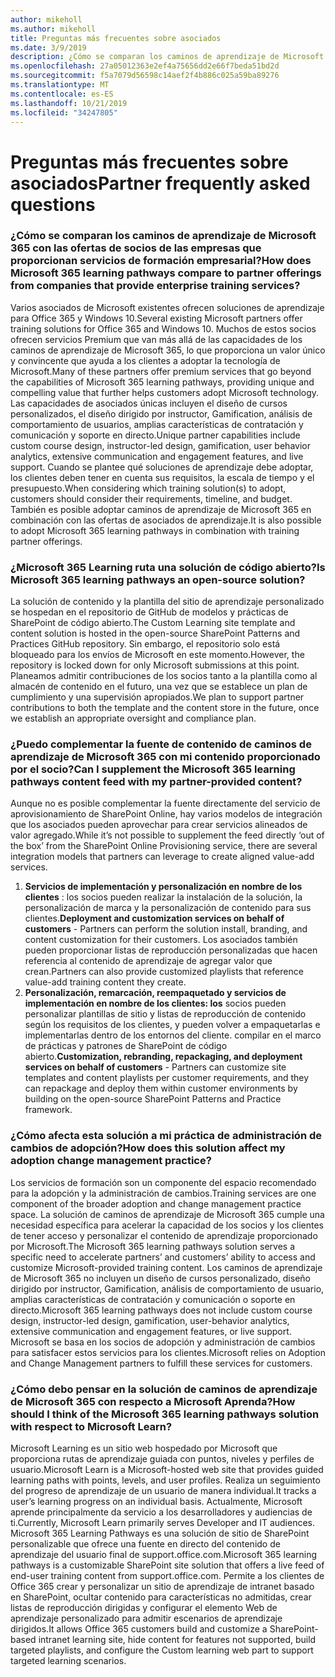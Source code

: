```yaml
---
author: mikeholl
ms.author: mikeholl
title: Preguntas más frecuentes sobre asociados
ms.date: 3/9/2019
description: ¿Cómo se comparan los caminos de aprendizaje de Microsoft 365 con las ofertas de socios de las empresas que proporcionan servicios de formación empresarial?
ms.openlocfilehash: 27a05012363e2ef4a75656dd2e66f7beda51bd2d
ms.sourcegitcommit: f5a7079d56598c14aef2f4b886c025a59ba89276
ms.translationtype: MT
ms.contentlocale: es-ES
ms.lasthandoff: 10/21/2019
ms.locfileid: "34247805"
---
```

# <a name="partner-frequently-asked-questions"></a><span data-ttu-id="fb480-103">Preguntas más frecuentes sobre asociados</span><span class="sxs-lookup"><span data-stu-id="fb480-103">Partner frequently asked questions</span></span>

### <a name="how-does-microsoft-365-learning-pathways-compare-to-partner-offerings-from-companies-that-provide-enterprise-training-services"></a><span data-ttu-id="fb480-104">¿Cómo se comparan los caminos de aprendizaje de Microsoft 365 con las ofertas de socios de las empresas que proporcionan servicios de formación empresarial?</span><span class="sxs-lookup"><span data-stu-id="fb480-104">How does Microsoft 365 learning pathways compare to partner offerings from companies that provide enterprise training services?</span></span>
<span data-ttu-id="fb480-105">Varios asociados de Microsoft existentes ofrecen soluciones de aprendizaje para Office 365 y Windows 10.</span><span class="sxs-lookup"><span data-stu-id="fb480-105">Several existing Microsoft partners offer training solutions for Office 365 and Windows 10.</span></span> <span data-ttu-id="fb480-106">Muchos de estos socios ofrecen servicios Premium que van más allá de las capacidades de los caminos de aprendizaje de Microsoft 365, lo que proporciona un valor único y convincente que ayuda a los clientes a adoptar la tecnología de Microsoft.</span><span class="sxs-lookup"><span data-stu-id="fb480-106">Many of these partners offer premium services that go beyond the capabilities of Microsoft 365 learning pathways, providing unique and compelling value that further helps customers adopt Microsoft technology.</span></span> <span data-ttu-id="fb480-107">Las capacidades de asociados únicas incluyen el diseño de cursos personalizados, el diseño dirigido por instructor, Gamification, análisis de comportamiento de usuarios, amplias características de contratación y comunicación y soporte en directo.</span><span class="sxs-lookup"><span data-stu-id="fb480-107">Unique partner capabilities include custom course design, instructor-led design, gamification, user behavior analytics, extensive communication and engagement features, and live support.</span></span> <span data-ttu-id="fb480-108">Cuando se plantee qué soluciones de aprendizaje debe adoptar, los clientes deben tener en cuenta sus requisitos, la escala de tiempo y el presupuesto.</span><span class="sxs-lookup"><span data-stu-id="fb480-108">When considering which training solution(s) to adopt, customers should consider their requirements, timeline, and budget.</span></span> <span data-ttu-id="fb480-109">También es posible adoptar caminos de aprendizaje de Microsoft 365 en combinación con las ofertas de asociados de aprendizaje.</span><span class="sxs-lookup"><span data-stu-id="fb480-109">It is also possible to adopt Microsoft 365 learning pathways in combination with training partner offerings.</span></span>
 
### <a name="is-microsoft-365-learning-pathways-an-open-source-solution"></a><span data-ttu-id="fb480-110">¿Microsoft 365 Learning ruta una solución de código abierto?</span><span class="sxs-lookup"><span data-stu-id="fb480-110">Is Microsoft 365 learning pathways an open-source solution?</span></span>
<span data-ttu-id="fb480-111">La solución de contenido y la plantilla del sitio de aprendizaje personalizado se hospedan en el repositorio de GitHub de modelos y prácticas de SharePoint de código abierto.</span><span class="sxs-lookup"><span data-stu-id="fb480-111">The Custom Learning site template and content solution is hosted in the open-source SharePoint Patterns and Practices GitHub repository.</span></span> <span data-ttu-id="fb480-112">Sin embargo, el repositorio solo está bloqueado para los envíos de Microsoft en este momento.</span><span class="sxs-lookup"><span data-stu-id="fb480-112">However, the repository is locked down for only Microsoft submissions at this point.</span></span> <span data-ttu-id="fb480-113">Planeamos admitir contribuciones de los socios tanto a la plantilla como al almacén de contenido en el futuro, una vez que se establece un plan de cumplimiento y una supervisión apropiados.</span><span class="sxs-lookup"><span data-stu-id="fb480-113">We plan to support partner contributions to both the template and the content store in the future, once we establish an appropriate oversight and compliance plan.</span></span>  

### <a name="can-i-supplement-the-microsoft-365-learning-pathways-content-feed-with-my-partner-provided-content"></a><span data-ttu-id="fb480-114">¿Puedo complementar la fuente de contenido de caminos de aprendizaje de Microsoft 365 con mi contenido proporcionado por el socio?</span><span class="sxs-lookup"><span data-stu-id="fb480-114">Can I supplement the Microsoft 365 learning pathways content feed with my partner-provided content?</span></span> 
<span data-ttu-id="fb480-115">Aunque no es posible complementar la fuente directamente del servicio de aprovisionamiento de SharePoint Online, hay varios modelos de integración que los asociados pueden aprovechar para crear servicios alineados de valor agregado.</span><span class="sxs-lookup"><span data-stu-id="fb480-115">While it’s not possible to supplement the feed directly ‘out of the box’ from the SharePoint Online Provisioning service, there are several integration models that partners can leverage to create aligned value-add services.</span></span>

1. <span data-ttu-id="fb480-116">**Servicios de implementación y personalización en nombre de los clientes** : los socios pueden realizar la instalación de la solución, la personalización de marca y la personalización de contenido para sus clientes.</span><span class="sxs-lookup"><span data-stu-id="fb480-116">**Deployment and customization services on behalf of customers** - Partners can perform the solution install, branding, and content customization for their customers.</span></span> <span data-ttu-id="fb480-117">Los asociados también pueden proporcionar listas de reproducción personalizadas que hacen referencia al contenido de aprendizaje de agregar valor que crean.</span><span class="sxs-lookup"><span data-stu-id="fb480-117">Partners can also provide customized playlists that reference value-add training content they create.</span></span> 
2. <span data-ttu-id="fb480-118">**Personalización, remarcación, reempaquetado y servicios de implementación en nombre de los clientes: los** socios pueden personalizar plantillas de sitio y listas de reproducción de contenido según los requisitos de los clientes, y pueden volver a empaquetarlas e implementarlas dentro de los entornos del cliente. compilar en el marco de prácticas y patrones de SharePoint de código abierto.</span><span class="sxs-lookup"><span data-stu-id="fb480-118">**Customization, rebranding, repackaging, and deployment services on behalf of customers** - Partners can customize site templates and content playlists per customer requirements, and they can repackage and deploy them within customer environments by building on the open-source SharePoint Patterns and Practice framework.</span></span> 

### <a name="how-does-this-solution-affect-my-adoption-change-management-practice"></a><span data-ttu-id="fb480-119">¿Cómo afecta esta solución a mi práctica de administración de cambios de adopción?</span><span class="sxs-lookup"><span data-stu-id="fb480-119">How does this solution affect my adoption change management practice?</span></span> 
<span data-ttu-id="fb480-120">Los servicios de formación son un componente del espacio recomendado para la adopción y la administración de cambios.</span><span class="sxs-lookup"><span data-stu-id="fb480-120">Training services are one component of the broader adoption and change management practice space.</span></span> <span data-ttu-id="fb480-121">La solución de caminos de aprendizaje de Microsoft 365 cumple una necesidad específica para acelerar la capacidad de los socios y los clientes de tener acceso y personalizar el contenido de aprendizaje proporcionado por Microsoft.</span><span class="sxs-lookup"><span data-stu-id="fb480-121">The Microsoft 365 learning pathways solution serves a specific need to accelerate partners’ and customers’ ability to access and customize Microsoft-provided training content.</span></span> <span data-ttu-id="fb480-122">Los caminos de aprendizaje de Microsoft 365 no incluyen un diseño de cursos personalizado, diseño dirigido por instructor, Gamification, análisis de comportamiento de usuario, amplias características de contratación y comunicación o soporte en directo.</span><span class="sxs-lookup"><span data-stu-id="fb480-122">Microsoft 365 learning pathways does not include custom course design, instructor-led design, gamification, user-behavior analytics, extensive communication and engagement features, or live support.</span></span> <span data-ttu-id="fb480-123">Microsoft se basa en los socios de adopción y administración de cambios para satisfacer estos servicios para los clientes.</span><span class="sxs-lookup"><span data-stu-id="fb480-123">Microsoft relies on Adoption and Change Management partners to fulfill these services for customers.</span></span> 

### <a name="how-should-i-think-of-the-microsoft-365-learning-pathways-solution-with-respect-to-microsoft-learn"></a><span data-ttu-id="fb480-124">¿Cómo debo pensar en la solución de caminos de aprendizaje de Microsoft 365 con respecto a Microsoft Aprenda?</span><span class="sxs-lookup"><span data-stu-id="fb480-124">How should I think of the Microsoft 365 learning pathways solution with respect to Microsoft Learn?</span></span>
<span data-ttu-id="fb480-125">Microsoft Learning es un sitio web hospedado por Microsoft que proporciona rutas de aprendizaje guiada con puntos, niveles y perfiles de usuario.</span><span class="sxs-lookup"><span data-stu-id="fb480-125">Microsoft Learn is a Microsoft-hosted web site that provides guided learning paths with points, levels, and user profiles.</span></span> <span data-ttu-id="fb480-126">Realiza un seguimiento del progreso de aprendizaje de un usuario de manera individual.</span><span class="sxs-lookup"><span data-stu-id="fb480-126">It tracks a user’s learning progress on an individual basis.</span></span> <span data-ttu-id="fb480-127">Actualmente, Microsoft aprende principalmente da servicio a los desarrolladores y audiencias de ti.</span><span class="sxs-lookup"><span data-stu-id="fb480-127">Currently, Microsoft Learn primarily serves Developer and IT audiences.</span></span> <span data-ttu-id="fb480-128">Microsoft 365 Learning Pathways es una solución de sitio de SharePoint personalizable que ofrece una fuente en directo del contenido de aprendizaje del usuario final de support.office.com.</span><span class="sxs-lookup"><span data-stu-id="fb480-128">Microsoft 365 learning pathways is a customizable SharePoint site solution that offers a live feed of end-user training content from support.office.com.</span></span> <span data-ttu-id="fb480-129">Permite a los clientes de Office 365 crear y personalizar un sitio de aprendizaje de intranet basado en SharePoint, ocultar contenido para características no admitidas, crear listas de reproducción dirigidas y configurar el elemento Web de aprendizaje personalizado para admitir escenarios de aprendizaje dirigidos.</span><span class="sxs-lookup"><span data-stu-id="fb480-129">It allows Office 365 customers build and customize a SharePoint-based intranet learning site, hide content for features not supported, build targeted playlists, and configure the Custom learning web part to support targeted learning scenarios.</span></span>
